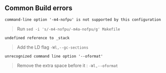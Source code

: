 ## Common Build errors

`command-line option '-m4-nofpu' is not supported by this configuration`
> Run `sed -i 's/-m4-nofpu/-m4a-nofpu/g' Makefile` 


`undefined reference to _stack`
> Add the LD flag `-Wl,--gc-sections`

`unrecognized command line option '--oformat'`
> Remove the extra space before it : `-Wl,--oformat`
